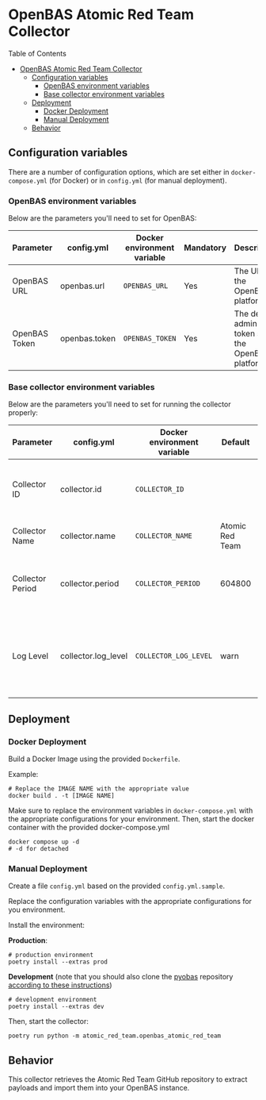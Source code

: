 # OpenBAS Atomic Red Team Collector

Table of Contents

- [OpenBAS Atomic Red Team Collector](#openbas-atomic-red-team-collector)
    - [Configuration variables](#configuration-variables)
        - [OpenBAS environment variables](#openbas-environment-variables)
        - [Base collector environment variables](#base-collector-environment-variables)
    - [Deployment](#deployment)
        - [Docker Deployment](#docker-deployment)
        - [Manual Deployment](#manual-deployment)
    - [Behavior](#behavior)

## Configuration variables

There are a number of configuration options, which are set either in `docker-compose.yml` (for Docker) or
in `config.yml` (for manual deployment).

### OpenBAS environment variables

Below are the parameters you'll need to set for OpenBAS:

| Parameter     | config.yml    | Docker environment variable | Mandatory | Description                                          |
|---------------|---------------|-----------------------------|-----------|------------------------------------------------------|
| OpenBAS URL   | openbas.url   | `OPENBAS_URL`               | Yes       | The URL of the OpenBAS platform.                     |
| OpenBAS Token | openbas.token | `OPENBAS_TOKEN`             | Yes       | The default admin token set in the OpenBAS platform. |

### Base collector environment variables

Below are the parameters you'll need to set for running the collector properly:

| Parameter        | config.yml          | Docker environment variable | Default                 | Mandatory | Description                                                                            |
|------------------|---------------------|-----------------------------|-------------------------|-----------|----------------------------------------------------------------------------------------|
| Collector ID     | collector.id        | `COLLECTOR_ID`              |                         | Yes       | A unique `UUIDv4` identifier for this collector instance.                              |
| Collector Name   | collector.name      | `COLLECTOR_NAME`            | Atomic Red Team         | No        | Name of the collector.                                                                 |
| Collector Period | collector.period    | `COLLECTOR_PERIOD`          | 604800                  | No        | The time interval at which your collector will run (int, seconds).                     |
| Log Level        | collector.log_level | `COLLECTOR_LOG_LEVEL`       | warn                    | No        | Determines the verbosity of the logs. Options are `debug`, `info`, `warn`, or `error`. |

## Deployment

### Docker Deployment

Build a Docker Image using the provided `Dockerfile`.

Example:

```shell
# Replace the IMAGE NAME with the appropriate value
docker build . -t [IMAGE NAME]
```

Make sure to replace the environment variables in `docker-compose.yml` with the appropriate configurations for your
environment. Then, start the docker container with the provided docker-compose.yml

```shell
docker compose up -d
# -d for detached
```

### Manual Deployment

Create a file `config.yml` based on the provided `config.yml.sample`.

Replace the configuration variables with the appropriate configurations for
you environment.

Install the environment:

**Production**:
```shell
# production environment
poetry install --extras prod
```

**Development** (note that you should also clone the [pyobas](OpenBAS-Platform/client-python) repository [according to
these instructions](../README.md#simultaneous-development-on-pyobas-and-a-collector))
```shell
# development environment
poetry install --extras dev
```

Then, start the collector:

```shell
poetry run python -m atomic_red_team.openbas_atomic_red_team
```

## Behavior

This collector retrieves the Atomic Red Team GitHub repository to extract payloads and import them into your OpenBAS
instance.
